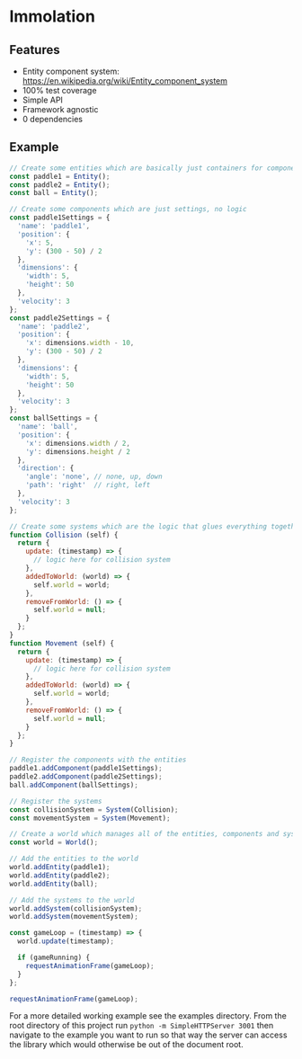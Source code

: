 # Immolation

## Features
* Entity component system: https://en.wikipedia.org/wiki/Entity_component_system
* 100% test coverage
* Simple API
* Framework agnostic
* 0 dependencies

## Example

``` javascript
// Create some entities which are basically just containers for components
const paddle1 = Entity();
const paddle2 = Entity();
const ball = Entity();

// Create some components which are just settings, no logic
const paddle1Settings = {
  'name': 'paddle1',
  'position': {
    'x': 5,
    'y': (300 - 50) / 2
  },
  'dimensions': {
    'width': 5,
    'height': 50
  },
  'velocity': 3
};
const paddle2Settings = {
  'name': 'paddle2',
  'position': {
    'x': dimensions.width - 10,
    'y': (300 - 50) / 2
  },
  'dimensions': {
    'width': 5,
    'height': 50
  },
  'velocity': 3
};
const ballSettings = {
  'name': 'ball',
  'position': {
    'x': dimensions.width / 2,
    'y': dimensions.height / 2
  },
  'direction': {
    'angle': 'none', // none, up, down
    'path': 'right'  // right, left
  },
  'velocity': 3
};

// Create some systems which are the logic that glues everything together
function Collision (self) {
  return {
    update: (timestamp) => {
      // logic here for collision system
    },
    addedToWorld: (world) => {
      self.world = world;
    },
    removeFromWorld: () => {
      self.world = null;
    }
  };
}
function Movement (self) {
  return {
    update: (timestamp) => {
      // logic here for collision system
    },
    addedToWorld: (world) => {
      self.world = world;
    },
    removeFromWorld: () => {
      self.world = null;
    }
  };
}

// Register the components with the entities
paddle1.addComponent(paddle1Settings);
paddle2.addComponent(paddle2Settings);
ball.addComponent(ballSettings);

// Register the systems
const collisionSystem = System(Collision);
const movementSystem = System(Movement);

// Create a world which manages all of the entities, components and systems
const world = World();

// Add the entities to the world
world.addEntity(paddle1);
world.addEntity(paddle2);
world.addEntity(ball);

// Add the systems to the world
world.addSystem(collisionSystem);
world.addSystem(movementSystem);

const gameLoop = (timestamp) => {
  world.update(timestamp);

  if (gameRunning) {
    requestAnimationFrame(gameLoop);
  }
};

requestAnimationFrame(gameLoop);
```

For a more detailed working example see the examples directory.  From the root directory of this project run `python -m SimpleHTTPServer 3001` then navigate to the example you want to run so that way the server can access the library which would otherwise be out of the document root.
